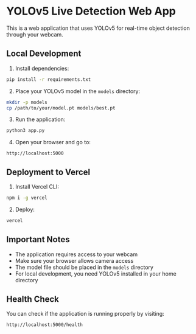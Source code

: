 # YOLOv5 Live Detection Web App

This is a web application that uses YOLOv5 for real-time object detection through your webcam.

## Local Development

1. Install dependencies:
```bash
pip install -r requirements.txt
```

2. Place your YOLOv5 model in the `models` directory:
```bash
mkdir -p models
cp /path/to/your/model.pt models/best.pt
```

3. Run the application:
```bash
python3 app.py
```

4. Open your browser and go to:
```
http://localhost:5000
```

## Deployment to Vercel

1. Install Vercel CLI:
```bash
npm i -g vercel
```

2. Deploy:
```bash
vercel
```

## Important Notes

- The application requires access to your webcam
- Make sure your browser allows camera access
- The model file should be placed in the `models` directory
- For local development, you need YOLOv5 installed in your home directory

## Health Check

You can check if the application is running properly by visiting:
```
http://localhost:5000/health
``` 